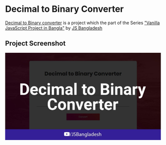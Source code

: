# Decimal to Binary Converter

[Decimal to Binary converter][1] is a project which the part of the Series ["Vanilla JavaScript Project in Bangla"][2] by [JS Bangladesh][3]

[1]: https://youtu.be/4Rzm3BE6DL0 'Decimal to Binary Converter'
[2]: https://www.youtube.com/watch?v=4Rzm3BE6DL0&list=PL4iFnndHldujaLgJcoO8d4yUlAKBM55GC&ab_channel=JSBangladesh 'Full Playlist'
[3]: https://jsbangladesh.com 'Official Website'

## Project Screenshot

<img src="./screenshot.jpg">
